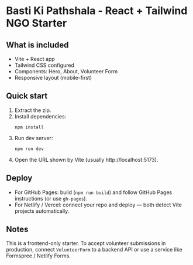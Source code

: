 # Basti Ki Pathshala - React + Tailwind NGO Starter

## What is included
- Vite + React app
- Tailwind CSS configured
- Components: Hero, About, Volunteer Form
- Responsive layout (mobile-first)

## Quick start
1. Extract the zip.
2. Install dependencies:
   ```
   npm install
   ```
3. Run dev server:
   ```
   npm run dev
   ```
4. Open the URL shown by Vite (usually http://localhost:5173).

## Deploy
- For GitHub Pages: build (`npm run build`) and follow GitHub Pages instructions (or use `gh-pages`).
- For Netlify / Vercel: connect your repo and deploy — both detect Vite projects automatically.

## Notes
This is a frontend-only starter. To accept volunteer submissions in production, connect `VolunteerForm` to a backend API or use a service like Formspree / Netlify Forms.
